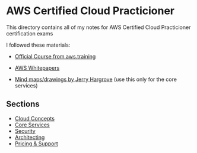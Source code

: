 # AWS Certified Cloud Practicioner

This directory contains all of my notes for AWS Certified Cloud Practicioner certification exams

I followed these materials:

- [Official Course from aws.training](https://www.aws.training/learningobject/curriculum?id=16357)

- [AWS Whitepapers](https://aws.amazon.com/whitepapers/)
- [Mind maps/drawings by Jerry Hargrove](https://www.awsgeek.com/) (use this only for the core services)

## Sections

- [Cloud Concepts](cloud-concepts.md)
- [Core Services](core-services.md)
- [Security](security.md)
- [Architecting](architecting.md)
- [Pricing & Support](pricing.md)